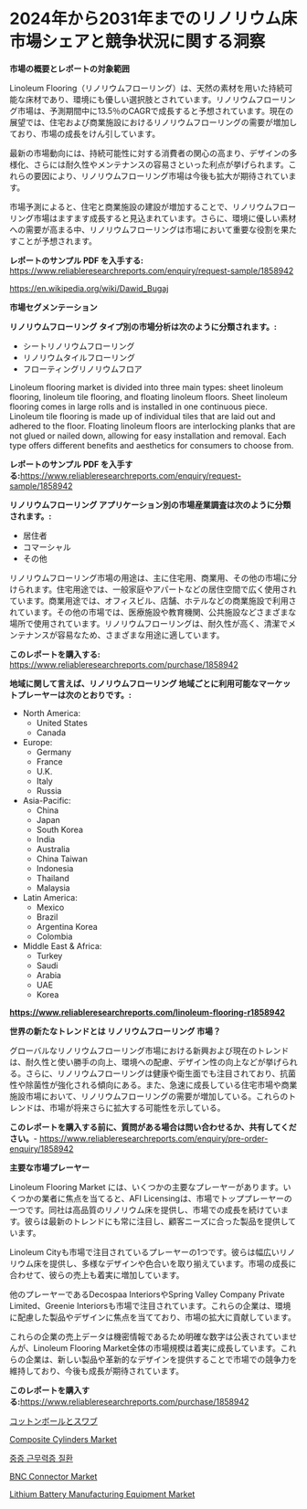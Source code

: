<p><h1>2024年から2031年までのリノリウム床市場シェアと競争状況に関する洞察</h1></p><p><strong>市場の概要とレポートの対象範囲</strong></p>
<p><p>Linoleum Flooring（リノリウムフローリング）は、天然の素材を用いた持続可能な床材であり、環境にも優しい選択肢とされています。リノリウムフローリング市場は、予測期間中に13.5％のCAGRで成長すると予想されています。現在の展望では、住宅および商業施設におけるリノリウムフローリングの需要が増加しており、市場の成長をけん引しています。</p><p>最新の市場動向には、持続可能性に対する消費者の関心の高まり、デザインの多様化、さらには耐久性やメンテナンスの容易さといった利点が挙げられます。これらの要因により、リノリウムフローリング市場は今後も拡大が期待されています。</p><p>市場予測によると、住宅と商業施設の建設が増加することで、リノリウムフローリング市場はますます成長すると見込まれています。さらに、環境に優しい素材への需要が高まる中、リノリウムフローリングは市場において重要な役割を果たすことが予想されます。</p></p>
<p><strong>レポートのサンプル PDF を入手する:</strong> <a href="https://www.reliableresearchreports.com/enquiry/request-sample/1858942">https://www.reliableresearchreports.com/enquiry/request-sample/1858942</a></p>
<p><a href="https://en.wikipedia.org/wiki/Dawid_Bugaj">https://en.wikipedia.org/wiki/Dawid_Bugaj</a></p>
<p><strong>市場セグメンテーション</strong></p>
<p><strong>リノリウムフローリング タイプ別の市場分析は次のように分類されます。:</strong></p>
<p><ul><li>シートリノリウムフローリング</li><li>リノリウムタイルフローリング</li><li>フローティングリノリウムフロア</li></ul></p>
<p><p>Linoleum flooring market is divided into three main types: sheet linoleum flooring, linoleum tile flooring, and floating linoleum floors. Sheet linoleum flooring comes in large rolls and is installed in one continuous piece. Linoleum tile flooring is made up of individual tiles that are laid out and adhered to the floor. Floating linoleum floors are interlocking planks that are not glued or nailed down, allowing for easy installation and removal. Each type offers different benefits and aesthetics for consumers to choose from.</p></p>
<p><strong>レポートのサンプル PDF を入手する:</strong><a href="https://www.reliableresearchreports.com/enquiry/request-sample/1858942">https://www.reliableresearchreports.com/enquiry/request-sample/1858942</a></p>
<p><strong> リノリウムフローリング アプリケーション別の市場産業調査は次のように分類されます。:</strong></p>
<p><ul><li>居住者</li><li>コマーシャル</li><li>その他</li></ul></p>
<p><p>リノリウムフローリング市場の用途は、主に住宅用、商業用、その他の市場に分けられます。住宅用途では、一般家庭やアパートなどの居住空間で広く使用されています。商業用途では、オフィスビル、店舗、ホテルなどの商業施設で利用されています。その他の市場では、医療施設や教育機関、公共施設などさまざまな場所で使用されています。リノリウムフローリングは、耐久性が高く、清潔でメンテナンスが容易なため、さまざまな用途に適しています。</p></p>
<p><strong>このレポートを購入する:</strong> <a href="https://www.reliableresearchreports.com/purchase/1858942">https://www.reliableresearchreports.com/purchase/1858942</a></p>
<p><strong>地域に関して言えば、リノリウムフローリング 地域ごとに利用可能なマーケットプレーヤーは次のとおりです。:</strong></p>
<p><ul>
    <li>
        North America:
        <ul>
            <li>United States</li>
            <li>Canada</li>
        </ul>
    </li>
    <li>
        Europe:
        <ul>
            <li>Germany</li>
            <li>France</li>
            <li>U.K.</li>
            <li>Italy</li>
            <li>Russia</li>
        </ul>
    </li>
    <li>
        Asia-Pacific:
        <ul>
            <li>China</li>
            <li>Japan</li>
            <li>South Korea</li>
            <li>India</li>
            <li>Australia</li>
            <li>China Taiwan</li>
            <li>Indonesia</li>
            <li>Thailand</li>
            <li>Malaysia</li>
        </ul>
    </li>
    <li>
        Latin America:
        <ul>
            <li>Mexico</li>
            <li>Brazil</li>
            <li>Argentina Korea</li>
            <li>Colombia</li>
        </ul>
    </li>
    <li>
        Middle East & Africa:
        <ul>
            <li>Turkey</li>
            <li>Saudi</li>
            <li>Arabia</li>
            <li>UAE</li>
            <li>Korea</li>
        </ul>
    </li>
    </ul></p>
<p><strong><a href="https://www.reliableresearchreports.com/linoleum-flooring-r1858942">https://www.reliableresearchreports.com/linoleum-flooring-r1858942</a></strong></p>
<p><strong>世界の新たなトレンドとは リノリウムフローリング 市場？</strong></p>
<p><p>グローバルなリノリウムフローリング市場における新興および現在のトレンドは、耐久性と使い勝手の向上、環境への配慮、デザイン性の向上などが挙げられる。さらに、リノリウムフローリングは健康や衛生面でも注目されており、抗菌性や除菌性が強化される傾向にある。また、急速に成長している住宅市場や商業施設市場において、リノリウムフローリングの需要が増加している。これらのトレンドは、市場が将来さらに拡大する可能性を示している。</p></p>
<p><strong>このレポートを購入する前に、質問がある場合は問い合わせるか、共有してください。</strong>- <a href="https://www.reliableresearchreports.com/enquiry/pre-order-enquiry/1858942">https://www.reliableresearchreports.com/enquiry/pre-order-enquiry/1858942</a></p>
<p><strong>主要な市場プレーヤー</strong></p>
<p><p>Linoleum Flooring Market には、いくつかの主要なプレーヤーがあります。いくつかの業者に焦点を当てると、AFI Licensingは、市場でトッププレーヤーの一つです。同社は高品質のリノリウム床を提供し、市場での成長を続けています。彼らは最新のトレンドにも常に注目し、顧客ニーズに合った製品を提供しています。</p><p>Linoleum Cityも市場で注目されているプレーヤーの1つです。彼らは幅広いリノリウム床を提供し、多様なデザインや色合いを取り揃えています。市場の成長に合わせて、彼らの売上も着実に増加しています。</p><p>他のプレーヤーであるDecospaa InteriorsやSpring Valley Company Private Limited、Greenie Interiorsも市場で注目されています。これらの企業は、環境に配慮した製品やデザインに焦点を当てており、市場の拡大に貢献しています。</p><p>これらの企業の売上データは機密情報であるため明確な数字は公表されていませんが、Linoleum Flooring Market全体の市場規模は着実に成長しています。これらの企業は、新しい製品や革新的なデザインを提供することで市場での競争力を維持しており、今後も成長が期待されています。</p></p>
<p><strong>このレポートを購入する:</strong><a href="https://www.reliableresearchreports.com/purchase/1858942">https://www.reliableresearchreports.com/purchase/1858942</a></p>
<p><p><a href="https://github.com/DanykaKilback/Market-Research-Report-List-2/blob/main/949521640156.md">コットンボールとスワブ</a></p><p><a href="https://github.com/sardarp081/Market-Research-Report-List-1/blob/main/composite-cylinders-market.md">Composite Cylinders Market</a></p><p><a href="https://github.com/LuckeyCorbin/Market-Research-Report-List-2/blob/main/935964751314.md">중증 근무력증 질환</a></p><p><a href="https://issuu.com/reportprime-2/docs/bnc-connector-market-size-2030.pptx">BNC Connector Market</a></p><p><a href="https://github.com/waylose1223/Market-Research-Report-List-1/blob/main/lithium-battery-manufacturing-equipment-market.md">Lithium Battery Manufacturing Equipment Market</a></p></p>